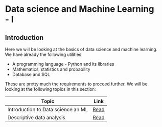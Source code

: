 # Data science and Machine Learning - I

## Introduction

Here we will be looking at the basics of data science and machine learning. We have already the following utilities:
- A programming language - Python and its libraries
- Mathematics, statistics and probability
- Database and SQL

These are pretty much the requirements to proceed further. We will be looking at the following topics in this section:

| Topic | Link |
|---| --- |
| Introduction to Data science an ML| [Read](./Introduction.md) |
| Descriptive data analysis| [Read](./Descriptive_Analysis.md) |
